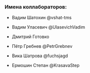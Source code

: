 ### Имена коллабораторов:
- Вадим Шатохин @vshat-tms
- Вадим Уласевич @UlasevichVadim
- Дмитрий Готовко
- Пётр Гребнев @PetrGrebnev
- Вика Шатрова @fuchsjagd


- Ермошин Степан @KrasavaStep
